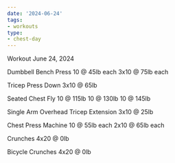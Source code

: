 ```yaml
---
date: '2024-06-24'
tags:
- workouts
type:
- chest-day
---
```


Workout June 24, 2024

Dumbbell Bench Press
10 @ 45lb each
3x10 @ 75lb each

Tricep Press Down
3x10 @ 65lb

Seated Chest Fly
10 @ 115lb
10 @ 130lb
10 @ 145lb

Single Arm Overhead Tricep Extension
3x10 @ 25lb

Chest Press Machine
10 @ 55lb each
2x10 @ 65lb each

Crunches
4x20 @ 0lb

Bicycle Crunches 
4x20 @ 0lb